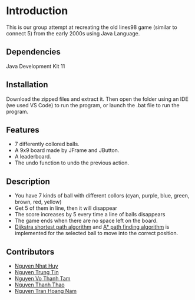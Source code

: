 # Introduction
This is our group attempt at recreating the old lines98 game (similar to connect 5) from the early 2000s using Java Language.
## Dependencies
Java Development Kit 11
## Installation
Download the zipped files and extract it. Then open the folder using an IDE (we used VS Code) to run the program, or launch the .bat file to run the program.
## Features
* 7 differently collored balls.
* A 9x9 board made by JFrame and JButton.
* A leaderboard.
* The undo function to undo the previous action.
## Description
* You have 7 kinds of ball with different collors (cyan, purple, blue, green, brown, red, yellow)
* Get 5 of them in line, then it will disappear
* The score increases by 5 every time a line of balls disappears
* The game ends when there are no space left on the board.
* [Dijkstra shortest path algorithm](https://www.geeksforgeeks.org/dijkstras-shortest-path-algorithm-greedy-algo-7/) and [A* path finding algorithm](https://www.baeldung.com/java-a-star-pathfinding) is implemented for the selected ball to move into the correct position.
## Contributors
* [Nguyen Nhat Huy](https://github.com/nhathuy19135)
* [Nguyen Trung Tin](https://github.com/God1nBush)
* [Nguyen Vo Thanh Tam](https://github.com/magnusS-M)
* [Nguyen Thanh Thao](https://github.com/ITDSIU19053)
* [Nguyen Tran Hoang Nam](https://github.com/namnguyen3920)